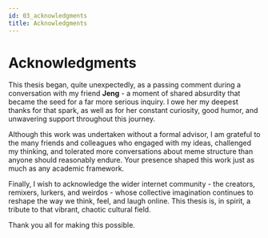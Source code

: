 ```yaml
---
id: 03_acknowledgments
title: Acknowledgments
---
```

# Acknowledgments

This thesis began, quite unexpectedly, as a passing comment during a conversation with my friend **Jeng** - a moment of shared absurdity that became the seed for a far more serious inquiry. I owe her my deepest thanks for that spark, as well as for her constant curiosity, good humor, and unwavering support throughout this journey.

Although this work was undertaken without a formal advisor, I am grateful to the many friends and colleagues who engaged with my ideas, challenged my thinking, and tolerated more conversations about meme structure than anyone should reasonably endure. Your presence shaped this work just as much as any academic framework.

Finally, I wish to acknowledge the wider internet community - the creators, remixers, lurkers, and weirdos - whose collective imagination continues to reshape the way we think, feel, and laugh online. This thesis is, in spirit, a tribute to that vibrant, chaotic cultural field.

Thank you all for making this possible.

